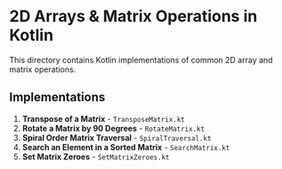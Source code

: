 # 2D Arrays & Matrix Operations in Kotlin

This directory contains Kotlin implementations of common 2D array and matrix operations.

## Implementations

1. **Transpose of a Matrix** - `TransposeMatrix.kt`
2. **Rotate a Matrix by 90 Degrees** - `RotateMatrix.kt`
3. **Spiral Order Matrix Traversal** - `SpiralTraversal.kt`
4. **Search an Element in a Sorted Matrix** - `SearchMatrix.kt`
5. **Set Matrix Zeroes** - `SetMatrixZeroes.kt`